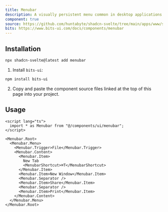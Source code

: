 ```yaml
---
title: Menubar
description: A visually persistent menu common in desktop applications that provides quick access to a consistent set of commands.
component: true
source: https://github.com/huntabyte/shadcn-svelte/tree/main/apps/www/src/lib/registry/default/ui/menubar
bits: https://www.bits-ui.com/docs/components/menubar
---
```


<script>
    import { ComponentPreview, ManualInstall } from '$lib/components/docs'
</script>

<ComponentPreview name="menubar-demo">

</ComponentPreview>

## Installation

```bash
npx shadcn-svelte@latest add menubar
```

<ManualInstall>

1. Install `bits-ui`:

```bash
npm install bits-ui
```

2. Copy and paste the component source files linked at the top of this page into your project.

</ManualInstall>

## Usage

```svelte
<script lang="ts">
  import * as Menubar from "@/components/ui/menubar";
</script>

<Menubar.Root>
  <Menubar.Menu>
    <Menubar.Trigger>File</Menubar.Trigger>
    <Menubar.Content>
      <Menubar.Item>
        New Tab
        <MenubarShortcut>⌘T</MenubarShortcut>
      </Menubar.Item>
      <Menubar.Item>New Window</Menubar.Item>
      <Menubar.Separator />
      <Menubar.Item>Share</Menubar.Item>
      <Menubar.Separator />
      <Menubar.Item>Print</Menubar.Item>
    </Menubar.Content>
  </Menubar.Menu>
</Menubar.Root>
```
